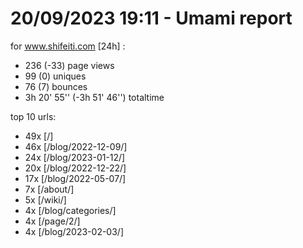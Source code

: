 # 20/09/2023 19:11 - Umami report
for www.shifeiti.com [24h] :

 - 236 (-33) page views
 - 99 (0) uniques
 - 76 (7) bounces
 - 3h 20' 55'' (-3h 51' 46'') totaltime


top 10 urls:
 - 49x [/]
 - 46x [/blog/2022-12-09/]
 - 24x [/blog/2023-01-12/]
 - 20x [/blog/2022-12-22/]
 - 17x [/blog/2022-05-07/]
 - 7x [/about/]
 - 5x [/wiki/]
 - 4x [/blog/categories/]
 - 4x [/page/2/]
 - 4x [/blog/2023-02-03/]


